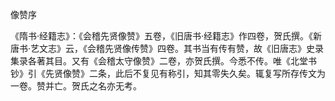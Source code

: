 像赞序

  

《隋书·经籍志》：《会稽先贤像赞》五卷，《旧唐书·经籍志》作四卷，贺氏撰。《新唐书·艺文志》云，《会稽先贤像传赞》四卷。其书当有传有赞，故《旧唐志》史录集录各著其目。又有《会稽太守像赞》二卷，亦贺氏撰。今悉不传。唯《北堂书钞》引《先贤像赞》二条，此后不复见有称引，知其零失久矣。辄复写所存传文为一卷。赞并亡。贺氏之名亦无考。